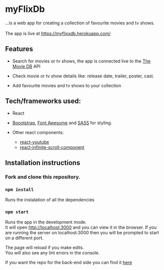 # myFlixDb

...is a web app for creating a collection of favourite movies and tv shows.<br><br>
The app is live at https://myflixxdb.herokuapp.com/

## Features

* Search for movies or tv shows, the app is connected live to the [The Movie DB](https://www.themoviedb.org/) API

* Check movie or tv show details like: release date, trailer, poster, cast.

* Add favourite movies and tv shows to your collection

## Tech/frameworks used:

* React

* [Boootstrap](https://react-bootstrap.github.io/), [Font Awesome](https://fontawesome.com/) and [SASS](https://sass-lang.com/) for styling.

* Other react components:
  - [react-youtube](https://www.npmjs.com/package/react-youtube)
  - [react-infinite-scroll-component](https://www.npmjs.com/package/react-infinite-scroll-component)

## Installation instructions

### Fork and clone this repository.

### `npm install`

Runs the instalation of all the dependencies

### `npm start`

Runs the app in the development mode.<br>
It will open [http://localhost:3000](http://localhost:3000) and you can view it in the browser.
If you are running the server on localhost:3000 then you will be prompted to start on a different port.

The page will reload if you make edits.<br>
You will also see any lint errors in the console.

If you want the repo for the back-end side you can find it [here](https://github.com/manuickx/my-flix-server-v2)


